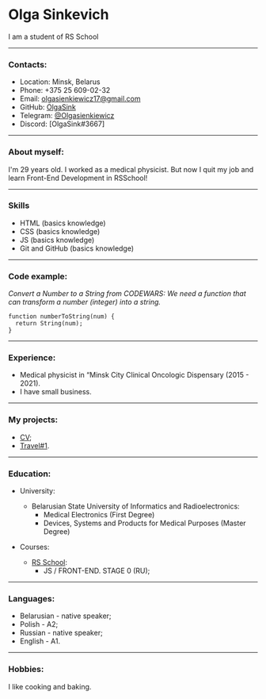 # Olga Sinkevich

I am a student of RS School

****
### Contacts:

* Location: Minsk, Belarus
* Phone: +375 25 609-02-32
* Email: olgasienkiewicz17@gmail.com
* GitHub: [OlgaSink](https://github.com/OlgaSink)
* Telegram: [@Olgasienkiewicz](https://t.me/Olgasienkiewicz)
* Discord: [OlgaSink#3667]

****
### About myself:

I'm 29 years old. I worked as a medical physicist. But now I quit my job and learn Front-End Development in RSSchool!

****
### Skills

* HTML (basics knowledge)
* CSS (basics knowledge)
* JS (basics knowledge)
* Git and GitHub (basics knowledge)

****
### Code example:

*Convert a Number to a String from CODEWARS: We need a function that can transform a number (integer) into a string.*

```
function numberToString(num) {
  return String(num);
}
```

****
### Experience:

* Medical physicist in  “Minsk City Clinical Oncologic Dispensary (2015 - 2021).
* I have small business.

****
### My projects:

* [CV](https://github.com/OlgaSink/rsschool-cv.git);
* [Travel#1](https://rolling-scopes-school.github.io/olgasink-JSFEPRESCHOOL2022Q2/travel/).

****
### Education:

* University: 

    *  Belarusian State University of Informatics and Radioelectronics:
        * Medical Electronics (First Degree) 
        * Devices, Systems and Products for Medical Purposes (Master Degree)

* Courses:
    * [RS School](https://rs.school/):
        * JS / FRONT-END. STAGE 0 (RU);

****
### Languages:

* Belarusian - native speaker;
* Polish - A2;
* Russian - native speaker;
* English - A1.

****
### Hobbies:

I like cooking and baking.
